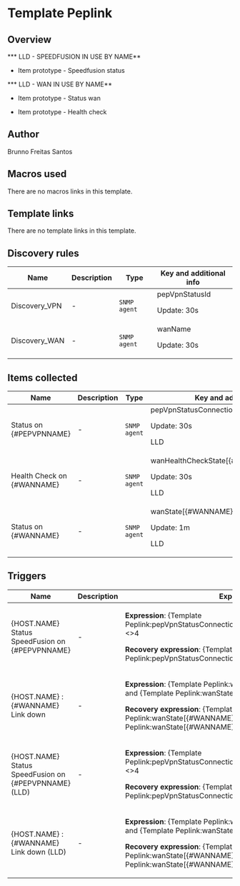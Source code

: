 # Template Peplink

## Overview

*** LLD - SPEEDFUSION IN USE BY NAME**


- Item prototype - Speedfusion status


*** LLD - WAN IN USE BY NAME**


- Item prototype - Status wan


- Item prototype - Health check



## Author

Brunno Freitas Santos

## Macros used

There are no macros links in this template.

## Template links

There are no template links in this template.

## Discovery rules

|Name|Description|Type|Key and additional info|
|----|-----------|----|----|
|Discovery_VPN|<p>-</p>|`SNMP agent`|pepVpnStatusId<p>Update: 30s</p>|
|Discovery_WAN|<p>-</p>|`SNMP agent`|wanName<p>Update: 30s</p>|
## Items collected

|Name|Description|Type|Key and additional info|
|----|-----------|----|----|
|Status on {#PEPVPNNAME}|<p>-</p>|`SNMP agent`|pepVpnStatusConnectionState[{#PEPVPNNAME}]<p>Update: 30s</p><p>LLD</p>|
|Health Check on {#WANNAME}|<p>-</p>|`SNMP agent`|wanHealthCheckState[{#WANNAME}]<p>Update: 30s</p><p>LLD</p>|
|Status on {#WANNAME}|<p>-</p>|`SNMP agent`|wanState[{#WANNAME}]<p>Update: 1m</p><p>LLD</p>|
## Triggers

|Name|Description|Expression|Priority|
|----|-----------|----------|--------|
|{HOST.NAME} Status SpeedFusion on {#PEPVPNNAME}|<p>-</p>|<p>**Expression**: {Template Peplink:pepVpnStatusConnectionState[{#PEPVPNNAME}].last()}<>4</p><p>**Recovery expression**: {Template Peplink:pepVpnStatusConnectionState[{#PEPVPNNAME}].last()}=4</p>|high|
|{HOST.NAME} : {#WANNAME} Link down|<p>-</p>|<p>**Expression**: {Template Peplink:wanState[{#WANNAME}].last()}<>3 and {Template Peplink:wanState[{#WANNAME}].last()}<>1</p><p>**Recovery expression**: {Template Peplink:wanState[{#WANNAME}].last()}=3 or {Template Peplink:wanState[{#WANNAME}].last()}=1</p>|high|
|{HOST.NAME} Status SpeedFusion on {#PEPVPNNAME} (LLD)|<p>-</p>|<p>**Expression**: {Template Peplink:pepVpnStatusConnectionState[{#PEPVPNNAME}].last()}<>4</p><p>**Recovery expression**: {Template Peplink:pepVpnStatusConnectionState[{#PEPVPNNAME}].last()}=4</p>|high|
|{HOST.NAME} : {#WANNAME} Link down (LLD)|<p>-</p>|<p>**Expression**: {Template Peplink:wanState[{#WANNAME}].last()}<>3 and {Template Peplink:wanState[{#WANNAME}].last()}<>1</p><p>**Recovery expression**: {Template Peplink:wanState[{#WANNAME}].last()}=3 or {Template Peplink:wanState[{#WANNAME}].last()}=1</p>|high|
